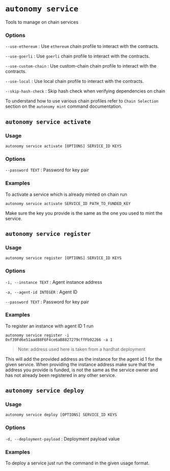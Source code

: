 # `autonomy service`

Tools to manage on chain services

### Options

`--use-ethereum`
: Use `ethereum` chain profile to interact with the contracts.

`--use-goerli`
: Use `goerli` chain profile to interact with the contracts.

`--use-custom-chain`
: Use custom-chain chain profile to interact with the contracts.

`--use-local`
: Use local chain profile to interact with the contracts.

`--skip-hash-check`
: Skip hash check when verifying dependencies on chain

To understand how to use various chain profiles refer to `Chain Selection` section on the `autonomy mint` command documentation.

## `autonomy service activate`

### Usage

`autonomy service activate [OPTIONS] SERVICE_ID KEYS`

### Options

`--password TEXT`
: Password for key pair

### Examples

To activate a service which is already minted on chain run

`autonomy service activate SERVICE_ID PATH_TO_FUNDED_KEY`

Make sure the key you provide is the same as the one you used to mint the service.

## `autonomy service register`

### Usage

`autonomy service register [OPTIONS] SERVICE_ID KEYS`

### Options

`-i, --instance TEXT`
: Agent instance address

`-a, --agent-id INTEGER`
: Agent ID

`--password TEXT`
: Password for key pair

### Examples

To register an instance with agent ID 1 run

`autonomy service register -i 0xf39Fd6e51aad88F6F4ce6aB8827279cffFb92266 -a 1`

> Note: address used here is taken from a hardhat deployment

This will add the provided address as the instance for the agent id 1 for the given service. When providing the instance address make sure that the address you provide is funded, is not the same as the service owner and has not already been registered in any other service.

## `autonomy service deploy`

### Usage

`autonomy service deploy [OPTIONS] SERVICE_ID KEYS`

### Options

`-d, --deployment-payload`
: Deployment payload value

### Examples

To deploy a service just run the command in the given usage format.